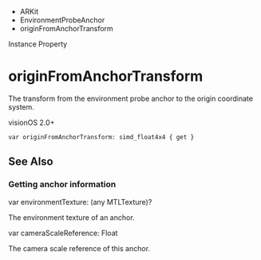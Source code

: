 

- ARKit
- EnvironmentProbeAnchor
-  originFromAnchorTransform 

Instance Property

# originFromAnchorTransform

The transform from the environment probe anchor to the origin coordinate system.

visionOS 2.0+

``` source
var originFromAnchorTransform: simd_float4x4 { get }
```

## See Also

### Getting anchor information

var environmentTexture: (any MTLTexture)?

The environment texture of an anchor.

var cameraScaleReference: Float

The camera scale reference of this anchor.

